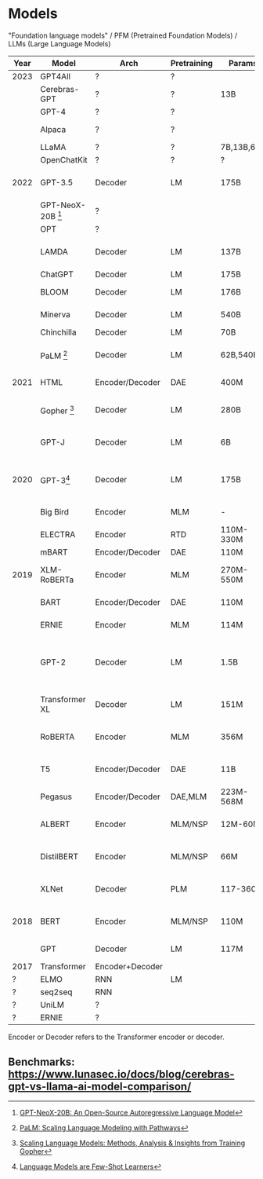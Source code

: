 # Models

"Foundation language models" / PFM (Pretrained Foundation Models) / LLMs (Large Language Models)

| Year | Model                   | Arch            | Pretraining | Params     | Applications                              |
| ---- | ----------------------- | --------------- | ----------- | ---------- | ----------------------------------------- |
| 2023 | GPT4All                 | ?               | ?           |           |                                           |  
|      | Cerebras-GPT                   | ?               | ?           | 13B           |                                           | 
|      | GPT-4                   | ?               | ?           |            |                                           |
|      | Alpaca                  | ?               | ?           |            | Instruction-following                     |
|      | LLaMA                   | ?               | ?           | 7B,13B,65B | ?                                         |
|      | OpenChatKit             | ?               | ?           | ?          | ?                                         |
| 2022 | GPT-3.5                 | Decoder         | LM          | 175B       | Code generation, dialog                   |
|      | GPT-NeoX-20B [^gptneox] | ?               |             |            |                                           |
|      | OPT                     | ?               |             |            |                                           |
|      | LAMDA                   | Decoder         | LM          | 137B       | General language modelling                |
|      | ChatGPT                 | Decoder         | LM          | 175B       | Dialog                                    |
|      | BLOOM                   | Decoder         | LM          | 176B       | Code generation                           |
|      | Minerva                 | Decoder         | LM          | 540B       | Mathematical reasoning                    |
|      | Chinchilla              | Decoder         | LM          | 70B        | Dialog                                    |
|      | PaLM [^palm]            | Decoder         | LM          | 62B,540B   | (general language tasks)                  |
| 2021 | HTML                    | Encoder/Decoder | DAE         | 400M       | HTML prompting                            |
|      | Gopher [^gopher]        | Decoder         | LM          | 280B       | General language modelling                |
|      | GPT-J        | Decoder         | LM          | 6B       | General language modelling                | 
| 2020 | GPT-3[^gpt3]            | Decoder         | LM          | 175B       | Code generation, audio generation         |
|      | Big Bird                | Encoder         | MLM         | -          | Longer sequence                           |
|      | ELECTRA                 | Encoder         | RTD         | 110M-330M  | Longer sequence                           |
|      | mBART                   | Encoder/Decoder | DAE         | 110M       | Translation                               |
| 2019 | XLM-RoBERTa             | Encoder         | MLM         | 270M-550M  | Translation, cross-lingual tasks          |
|      | BART                    | Encoder/Decoder | DAE         | 110M       | Text generation                           |
|      | ERNIE                   | Encoder         | MLM         | 114M       | Entity recognition                        |
|      | GPT-2                   | Decoder         | LM          | 1.5B       | Text generation, (general language tasks) |
|      | Transformer XL          | Decoder         | LM          | 151M       | (general language tasks)                  |
|      | RoBERTA                 | Encoder         | MLM         | 356M       | Language understading, QA                 |
|      | T5                      | Encoder/Decoder | DAE         | 11B        | MT, QA, abstractive summarisation         |
|      | Pegasus                 | Encoder/Decoder | DAE,MLM     | 223M-568M  | Summarisation                             |
|      | ALBERT                  | Encoder         | MLM/NSP     | 12M-60M    | Language understading, QA                 |
|      | DistilBERT              | Encoder         | MLM/NSP     | 66M        | Language understading, QA                 |
|      | XLNet                   | Decoder         | PLM         | 117-360M   | (general language tasks)                  |
| 2018 | BERT                    | Encoder         | MLM/NSP     | 110M       | Language understading, QA                 |
|      | GPT                     | Decoder         | LM          | 117M       | Text generation                           |
| 2017 | Transformer             | Encoder+Decoder |             |            |
| ?    | ELMO                    | RNN             | LM          |            |
| ?    | seq2seq                 | RNN             |             |            |
| ?    | UniLM                   | ?               |             |            |
| ?    | ERNIE                   | ?               |             |            |

Encoder or Decoder refers to the Transformer encoder or decoder.

Benchmarks: https://www.lunasec.io/docs/blog/cerebras-gpt-vs-llama-ai-model-comparison/
---

[^gptneox]: [GPT-NeoX-20B: An Open-Source Autoregressive Language Model](https://arxiv.org/abs/2204.06745)
[^palm]: [PaLM: Scaling Language Modeling with Pathways](https://arxiv.org/abs/2204.02311)
[^gopher]: [Scaling Language Models: Methods, Analysis & Insights from Training Gopher](https://arxiv.org/abs/2112.11446)
[^gpt3]: [Language Models are Few-Shot Learners](https://arxiv.org/abs/2005.14165)
